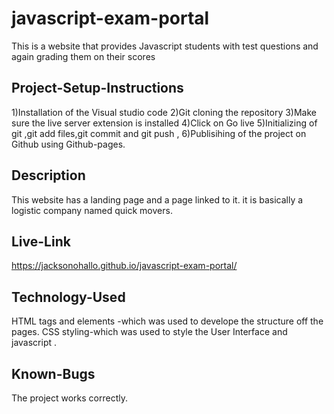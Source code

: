 # javascript-exam-portal

This is a website that provides Javascript students with test questions and again grading them on their scores

## Project-Setup-Instructions

1)Installation of the Visual studio code
2)Git cloning the repository
3)Make sure the live server extension is installed
4)Click on Go live
5)Initializing of git ,git add files,git commit and git push ,
6)Publisihing of the project on Github using Github-pages.

## Description

This website has a landing page and a page linked to it. it is basically a logistic company named quick movers.
## Live-Link
https://jacksonohallo.github.io/javascript-exam-portal/

## Technology-Used
HTML tags and elements -which was used to develope the structure off the pages. CSS styling-which was used to style the User Interface and javascript .

## Known-Bugs
The project works correctly.

